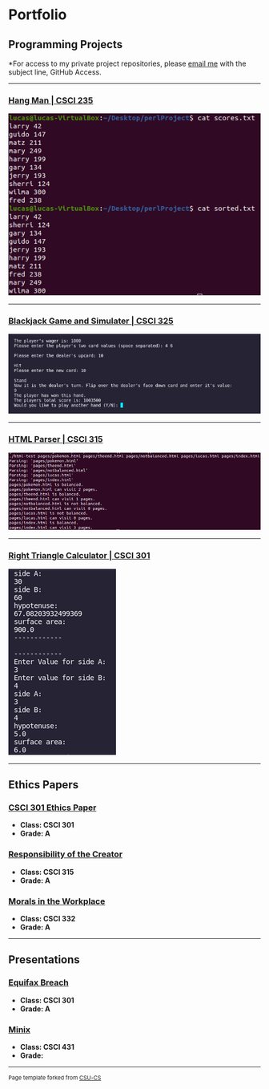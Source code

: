 Portfolio
=========

Programming Projects
--------------------

*For access to my private project repositories, please [email me](mailto:lgNeidlinger@csustudent.net?subject=GitHub%20Access) with the subject line, GitHub Access.

---
### [Hang Man | CSCI 235](project1)

![Project 1 Thumbnail Name](images/perlProject/3.png)

---
### [Blackjack Game and Simulater | CSCI 325](project2)

![Project 2 Thumbnail Name](images/cardGame/5.png)

---
### [HTML Parser | CSCI 315](project3)

![Project 3 Thumbnail Name](images/htmlParser/2.png)

---
### [Right Triangle Calculator | CSCI 301](project4)

![Project 4 Thumbnail Name](images/rightTriangle/1.png)

---

Ethics Papers
-------------

### [CSCI 301 Ethics Paper](/pdf/CSCI301Ethics.pdf)

-   **Class: CSCI 301**  
-   **Grade: A**

### [Responsibility of the Creator](/pdf/CSCI315Ethic.pdf)

-   **Class: CSCI 315** 
-   **Grade: A**

### [Morals in the Workplace](/pdf/CSCI332Ethics.pdf)

-   **Class: CSCI 332** 
-   **Grade: A**

---

Presentations
-------------

### [Equifax Breach](/images/EquifaxBreachPres.mp4)

- **Class: CSCI 301** 
- **Grade: A**


### [Minix](/pdf/minix.pdf)

- **Class: CSCI 431** 
- **Grade:**

---

<p style="font-size:11px">Page template forked from <a href="https://github.com/csu-cs/csci-portfolio">CSU-CS</a></p>
<!-- Remove above link if you don't want to attributive -->
